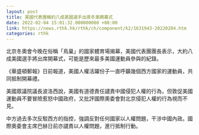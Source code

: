```yaml
---
layout: post
title: 美國代表團稱約八成美國選手出席冬奧開幕式
date: 2022-02-04 15:01:32.000000000 +08:00
link: https://news.rthk.hk/rthk/ch/component/k2/1631943-20220204.htm
categories: rthk
---
```


北京冬奧會今晚在俗稱「鳥巢」的國家體育場揭幕，美國代表團團長表示，大約八成美國選手將出席開幕式，可能是歷來最多美國運動員參與的紀錄。

《華盛頓郵報》日前報道，美國人權活躍份子一直呼籲幾個西方國家的運動員，共同抵制開幕禮。

美國眾議院議長波洛西說，美國有道德責任譴責中國侵犯人權的行為，但敦促美國運動員不要冒險惹怒中國政府，又批評國際奧委會對北京侵犯人權的行為視而不見。

中方過去多次反駁西方的指控，強調反對任何國家以人權問題，干涉中國內政。國際奧委會主席巴赫日前亦譴責以人權問題，進行抵制行動。
